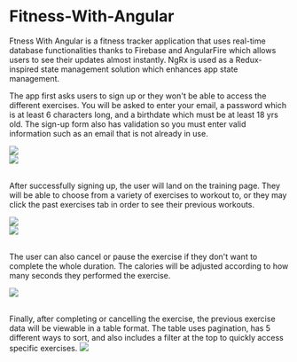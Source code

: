 # Fitness-With-Angular
Ftness With Angular is a fitness tracker application that uses real-time database functionalities thanks to Firebase and AngularFire which allows users to see their updates almost instantly. NgRx is used as a Redux-inspired state management solution which enhances app state management.

The app first asks users to sign up or they won't be able to access the different exercises. You will be asked to enter your email, a password which is at least 6 characters long, and a birthdate which must be at least 18 yrs old. The sign-up form also has validation so you must enter valid information such as an email that is not already in use.

<img src="fitness-with-angular/screenshots/1.jpg"/>
<br>
<img src="fitness-with-angular/screenshots/2.jpg"/>
<br><br>

After successfully signing up, the user will land on the training page. They will be able to choose from a variety of exercises to workout to, or they may click the past exercises tab in order to see their previous workouts.

<img src="fitness-with-angular/screenshots/3.jpg"/>
<br>
<img src="fitness-with-angular/screenshots/4.jpg"/>
<br><br>

The user can also cancel or pause the exercise if they don't want to complete the whole duration. The calories will be adjusted according to how many seconds they performed the exercise.

<img src="fitness-with-angular/screenshots/5.jpg"/>
<br><br>

Finally, after completing or cancelling the exercise, the previous exercise data will be viewable in a table format. The table uses pagination, has 5 different ways to sort, and also includes a filter at the top to quickly access specific exercises.
<img src="fitness-with-angular/screenshots/6.jpg"/>
